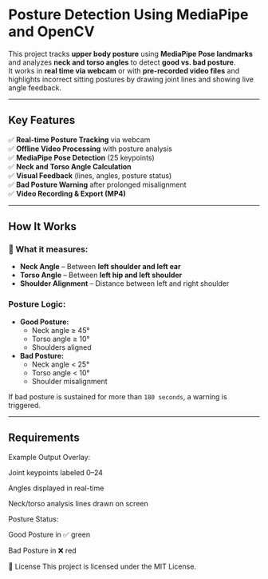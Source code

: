 #  Posture Detection Using MediaPipe and OpenCV

This project tracks **upper body posture** using **MediaPipe Pose landmarks** and analyzes **neck and torso angles** to detect **good vs. bad posture**.  
It works in **real time via webcam** or with **pre-recorded video files** and highlights incorrect sitting postures by drawing joint lines and showing live angle feedback.

---

## Key Features

✅ **Real-time Posture Tracking** via webcam  
✅ **Offline Video Processing** with posture analysis  
✅ **MediaPipe Pose Detection** (25 keypoints)  
✅ **Neck and Torso Angle Calculation**  
✅ **Visual Feedback** (lines, angles, posture status)  
✅ **Bad Posture Warning** after prolonged misalignment  
✅ **Video Recording & Export (MP4)**  

---
## How It Works

### 📌 What it measures:
- **Neck Angle** – Between **left shoulder and left ear**
- **Torso Angle** – Between **left hip and left shoulder**
- **Shoulder Alignment** – Distance between left and right shoulder

### Posture Logic:
- **Good Posture:**  
  - Neck angle ≥ 45°  
  - Torso angle ≥ 10°  
  - Shoulders aligned  
- **Bad Posture:**  
  - Neck angle < 25°  
  - Torso angle < 10°  
  - Shoulder misalignment

If bad posture is sustained for more than `180 seconds`, a warning is triggered.

---

##  Requirements

Example Output
Overlay:

Joint keypoints labeled 0–24

Angles displayed in real-time

Neck/torso analysis lines drawn on screen

Posture Status:

Good Posture in ✅ green

Bad Posture in ❌ red

📜 License
This project is licensed under the MIT License.



